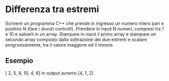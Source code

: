 # Differenza tra estremi

Scrivere un programma C++ che prende in ingresso un numero intero pari e positivo N (fare i dovuti controlli).
Prendere in input N numeri, compresi tra 1 e 10 e salvarli in un array.
Stampare in input il primo array e stampare un secondo array composto dalla sottrazione dei due estremi e scalare
progrssivamente, tra il valore maggiore ed il minore.
## Esempio
[ 2, 5, 8, 10, 4, 6] in output avremo [4, 1, 2]
